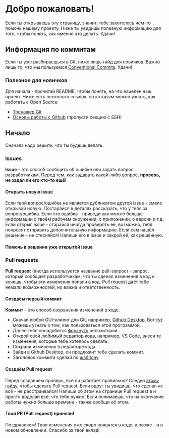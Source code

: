 # Добро пожаловать!
Если ты открываешь эту страницу, значит, тебе захотелось чем-то помочь нашему проекту.
Ниже ты увидишь полезную информацию для того, чтобы понять, как именно это делать. Удачи!

## Информация по коммитам
Если ты уже разбираешься в Git, ниже лишь гайд для новичков.
Важно лишь то, что мы пользуемся [Conventional Commits](https://www.conventionalcommits.org/ru/v1.0.0/). Удачи!

### Полезное для новичков
Для начала - прочитай README, чтобы понять, на что нацелен наш проект. Ниже есть несколько ссылок, по которым можно узнать, как работать с Open Source:
- [Тренажёр Git](https://learngitbranching.js.org/)
- [Основы работы с Github](https://habr.com/ru/companies/yandex_praktikum/articles/700708/) (пропусти секцию с SSH)

## Начало
Сначала надо решить, что ты будешь делать.

### Issues
**Issue** - это способ сообщить об ошибке или задать вопрос разработчикам.
Перед тем, как задавать какой-либо вопрос, **проверь, не задал ли его кто-то ещё!**
#### Открыть новую issue
Если твой вопрос/ошибка не является дубликатом другой issue - смело открывай новую.
Постарайся в деталях рассказать, что у тебя за вопрос/ошибка. Если это ошибка - приведи как можно больше информации о твоём рабочем окружении, о приложении, о версии и т.д.
Если открыл issue - старайся иногда проверять её, возможно, тебя попросят отправить дополнительную информацию.
Если сам нашёл решение - не стесняйся! Напиши его в issue и закрой её, как решённую.
#### Помочь в решении уже открытой issue

### Pull requests
**Pull request** (иногда используется название pull-запрос) - запрос, который сообщает разработчикам, что ты сделал изменения в код и хочешь, чтобы эти изменения попали в код.
Pull request даёт тебе немало возможностей, но важна и ответственность.
#### Создаём первый коммит
**Коммит** - это способ сохранения изменений в коде. 
- Скачай любой GUI-клиент для Git, например, [Github Desktop](https://desktop.github.com/). Вот [тут](https://docs.github.com/ru/desktop/overview/getting-started-with-github-desktop) можешь узнать о том, как пользоваться этой программой.
- Далее тебе понадобится [форкнуть](https://docs.github.com/ru/desktop/adding-and-cloning-repositories/cloning-and-forking-repositories-from-github-desktop#forking-a-repository) репозиторий.
- Открой свой любимый редактор кода, например, VS Code, внеси те изменения, которые тебе хотелось сделать.
- Сохрани изменения в редакторе кода.
- Зайди в Github Desktop, он предложит тебе сделать коммит.
- Заголовок коммита сделай по [шаблону](https://www.conventionalcommits.org/ru/v1.0.0/).

#### Создаём Pull request
Перед созданием проверь, всё ли работает правильно?
Следуй [этому гайду](https://docs.github.com/ru/pull-requests/collaborating-with-pull-requests/proposing-changes-to-your-work-with-pull-requests/creating-a-pull-request-from-a-fork), чтобы сделать Pull request.
Если вдруг ты увидишь, что сделал не всё - не расстраивайся! Напиши об этом на странице Pull request'а и просто доделай всё, что тебе нужно!
Если понимаешь, что на окончание работы нужно больше времени - также сообщи об этом.

#### Твой PR (Pull request) приняли!
Поздравляем! Твои изменения уже скоро появятся в коде, а позже - и в новом обновлении. Спасибо за твой вклад!